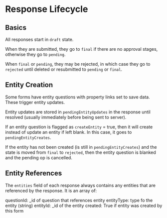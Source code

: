 # Response Lifecycle

## Basics

All responses start in `draft` state.

When they are submitted, they go to `final` if there are no approval stages, otherwise they go to `pending`.

When `final` or `pending`, they may be rejected, in which case they go to `rejected` until deleted or resubmitted to `pending` or `final`.

## Entity Creation

Some forms have entity questions with property links set to save data. These trigger entity updates.

Entity updates are stored in `pendingEntityUpdates` in the response until resolved (usually immediately before being sent to server).

If an entity question is flagged as `createEntity` = true, then it will create instead of update an entity if left blank. In this case, it goes to `pendingEntityCreates`.

If the entity has not been created (is still in `pendingEntityCreates`) and the state is moved from `final` to `rejected`, then the entity question is blanked and the pending op is cancelled.

## Entity References

The `entities` field of each response always contains any entities that are referenced by the response. It is an array of:

questionId: _id of question that references entity
entityType: type fo the entity (string)
entityId: _id of the entity
created: True if entity was created by this form
